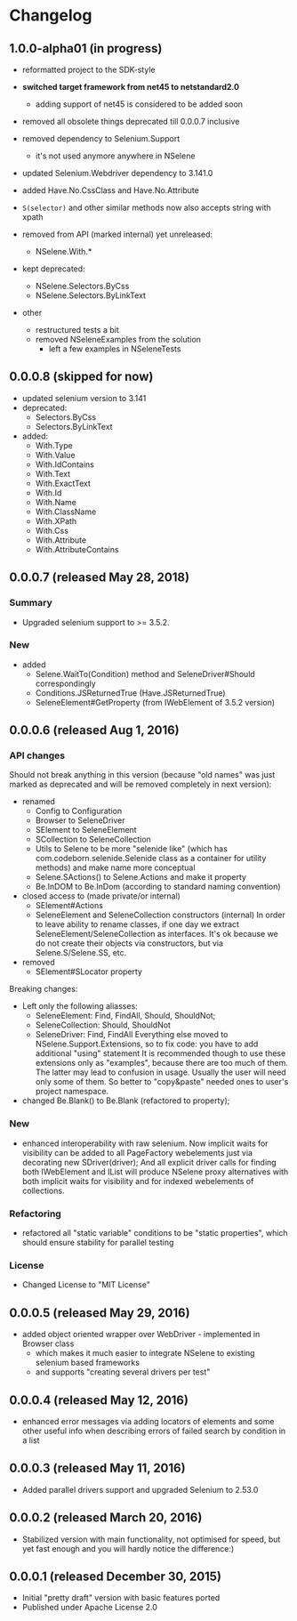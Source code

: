 # Changelog

## 1.0.0-alpha01 (in progress)

- reformatted project to the SDK-style
- **switched target framework from net45 to netstandard2.0**
  - adding support of net45 is considered to be added soon

- removed all obsolete things deprecated till 0.0.0.7 inclusive

- removed dependency to Selenium.Support 
  - it's not used anymore anywhere in NSelene
- updated Selenium.Webdriver dependency to 3.141.0

- added Have.No.CssClass and Have.No.Attribute

- `S(selector)` and other similar methods now also accepts string with xpath

- removed from API (marked internal) yet unreleased:
  - NSelene.With.*

- kept deprecated:
  - NSelene.Selectors.ByCss
  - NSelene.Selectors.ByLinkText

- other
  - restructured tests a bit
  - removed NSeleneExamples from the solution
    - left a few examples in NSeleneTests 

## 0.0.0.8 (skipped for now)

- updated selenium version to 3.141
- deprecated:
  - Selectors.ByCss
  - Selectors.ByLinkText
- added:
  - With.Type
  - With.Value
  - With.IdContains
  - With.Text
  - With.ExactText
  - With.Id
  - With.Name
  - With.ClassName
  - With.XPath
  - With.Css
  - With.Attribute
  - With.AttributeContains


## 0.0.0.7 (released May 28, 2018)

### Summary
- Upgraded selenium support to >= 3.5.2. 

### New 
- added
  - Selene.WaitTo(Condition<IWebDriver>) method and SeleneDriver#Should correspondingly
  - Conditions.JSReturnedTrue (Have.JSReturnedTrue) 
  - SeleneElement#GetProperty (from IWebElement of 3.5.2 version)

## 0.0.0.6 (released Aug 1, 2016)

### API changes 
Should not break anything in this version (because "old names" was just marked as deprecated and will be removed completely in next version):
- renamed 
  - Config to Configuration
  - Browser to SeleneDriver
  - SElement to SeleneElement
  - SCollection to SeleneCollection
  - Utils to Selene
    to be more "selenide like" (which has com.codeborn.selenide.Selenide class as a container for utility methods)
    and make name more conceptual
  - Selene.SActions() to Selene.Actions and make it property
  - Be.InDOM to Be.InDom (according to standard naming convention)
- closed access to (made private/or internal)
  - SElement#Actions
  - SeleneElement and SeleneCollection constructors (internal) 
    In order to leave ability to rename classes, 
    if one day we extract SeleneElement/SeleneCollection as interfaces. 
    It's ok because we do not create their objects via constructors, but via Selene.S/Selene.SS, etc.
- removed 
  - SElement#SLocator property
  
Breaking changes:
- Left only the following aliasses: 
  - SeleneElement: Find, FindAll, Should, ShouldNot; 
  - SeleneCollection: Should, ShouldNot
  - SeleneDriver: Find, FindAll
  Everything else moved to NSelene.Support.Extensions, so to fix code: you have to add additional "using" statement
  It is recommended though to use these extensions only as "examples", because there are too much of them. The latter may lead to confusion in usage. Usually the user will need only some of them. So better to "copy&paste" needed ones to user's project namespace.
- changed Be.Blank() to Be.Blank (refactored to property);

### New
- enhanced interoperability with raw selenium. Now implicit waits for visibility can be added to all PageFactory webelements just via decorating new SDriver(driver); And all explicit driver calls for finding both IWebElement and IList<IWebElement> will produce NSelene proxy alternatives with both implicit waits for visibility and for indexed webelements of collections.

### Refactoring
- refactored all "static variable" conditions to be "static properties", which should ensure stability for parallel testing

### License
- Changed License to "MIT License"

## 0.0.0.5 (released May 29, 2016)
- added object oriented wrapper over WebDriver - implemented in Browser class
  - which makes it much easier to integrate NSelene to existing selenium based frameworks
  - and supports "creating several drivers per test"

## 0.0.0.4 (released May 12, 2016)  
- enhanced error messages via adding locators of elements and some other useful info when describing errors of failed search by condition in a list

## 0.0.0.3 (released May 11, 2016)  
- Added parallel drivers support and upgraded Selenium to 2.53.0

## 0.0.0.2 (released March 20, 2016)
- Stabilized version with main functionality, not optimised for speed, but yet fast enough and you will hardly notice the difference:)

## 0.0.0.1 (released December 30, 2015)
- Initial "pretty draft" version with basic features ported
- Published under Apache License 2.0
